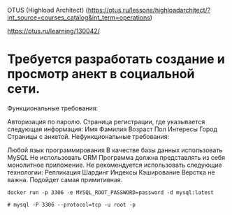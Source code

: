OTUS (Highload Architect)
(https://otus.ru/lessons/highloadarchitect/?int_source=courses_catalog&int_term=operations)

https://otus.ru/learning/130042/

# Требуется разработать создание и просмотр анект в социальной сети.

Функциональные требования:

Авторизация по паролю.
Страница регистрации, где указывается следующая информация:
Имя
Фамилия
Возраст
Пол
Интересы
Город
Страницы с анкетой.
Нефункциональные требования:

Любой язык программирования
В качестве базы данных использовать MySQL
Не использовать ORM
Программа должна представлять из себя монолитное приложение.
Не рекомендуется использовать следующие технологии:
Репликация
Шардинг
Индексы
Кэширование
Верстка не важна. Подойдет самая примитивная.

```shell
docker run -p 3306 -e MYSQL_ROOT_PASSWORD=password -d mysql:latest 
```

```shell
# mysql -P 3306 --protocol=tcp -u root -p
```
